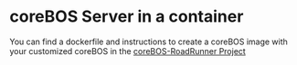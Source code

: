 # coreBOS Server in a container

You can find a dockerfile and instructions to create a coreBOS image with your customized coreBOS in the [coreBOS-RoadRunner Project](https://github.com/coreBOS/RoadRunnerWebService)
